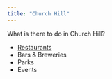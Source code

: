 ```yaml
---
title: "Church Hill"
---
```


What is there to do in Church Hill?

- [Restaurants](restaurants)
- Bars & Breweries
- Parks
- Events

